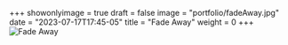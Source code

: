 +++
showonlyimage = true
draft = false
image = "portfolio/fadeAway.jpg"
date = "2023-07-17T17:45-05"
title = "Fade Away"
weight = 0
+++
![Fade Away](portfolio/fadeAway.jpg?raw=true)

